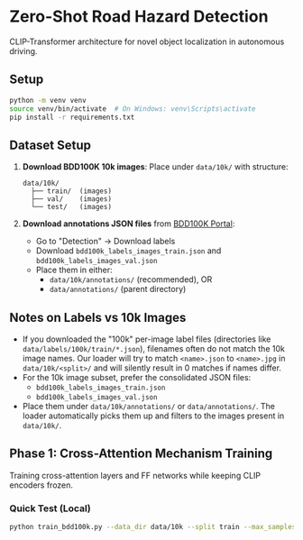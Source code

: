 # Zero-Shot Road Hazard Detection

CLIP-Transformer architecture for novel object localization in autonomous driving.

## Setup

```bash
python -m venv venv
source venv/bin/activate  # On Windows: venv\Scripts\activate
pip install -r requirements.txt
```

## Dataset Setup

1. **Download BDD100K 10k images**: Place under `data/10k/` with structure:
   ```
   data/10k/
     ├── train/  (images)
     ├── val/    (images)
     └── test/   (images)
   ```

2. **Download annotations JSON files** from [BDD100K Portal](https://bdd-data.berkeley.edu/portal.html):
   - Go to "Detection" → Download labels
   - Download `bdd100k_labels_images_train.json` and `bdd100k_labels_images_val.json`
   - Place them in either:
     - `data/10k/annotations/` (recommended), OR
     - `data/annotations/` (parent directory)

## Notes on Labels vs 10k Images

- If you downloaded the "100k" per-image label files (directories like `data/labels/100k/train/*.json`), filenames often do not match the 10k image names. Our loader will try to match `<name>.json` to `<name>.jpg` in `data/10k/<split>/` and will silently result in 0 matches if names differ.
- For the 10k image subset, prefer the consolidated JSON files:
  - `bdd100k_labels_images_train.json`
  - `bdd100k_labels_images_val.json`
- Place them under `data/10k/annotations/` or `data/annotations/`. The loader automatically picks them up and filters to the images present in `data/10k/`.

## Phase 1: Cross-Attention Mechanism Training

Training cross-attention layers and FF networks while keeping CLIP encoders frozen.

### Quick Test (Local)
```bash
python train_bdd100k.py --data_dir data/10k --split train --max_samples 16 --steps 4
```

